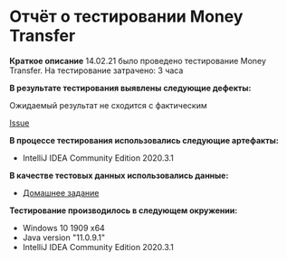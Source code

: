 # Отчёт о тестировании Money Transfer #
**Краткое описание** 
14.02.21 было проведено тестирование Money Transfer.
На тестирование затрачено: 3 часа

**В результате тестирования выявлены следующие дефекты:**

Ожидаемый результат не сходится с фактическим

[Issue](https://github.com/MashaOsipova/Java1.2.1/blob/a9b09b136dc5d49e54355a124787ee99248fdd61/Issue.md)

**В процессе тестирования использовались следующие артефакты:** 

- IntelliJ IDEA Community Edition 2020.3.1

**В качестве тестовых данных использовались данные:**

- [Домашнее задание](https://github.com/netology-code/javaqa-homeworks/blob/master/programming/README.md)

**Тестирование производилось в следующем окружении:**

- Windows 10 1909 x64
- Java version "11.0.9.1"
- IntelliJ IDEA Community Edition 2020.3.1
